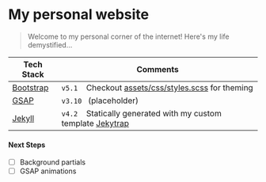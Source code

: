 # My personal website

> Welcome to my personal corner of the internet!
> Here's my life demystified...

| Tech Stack                             | Comments |
| -------------------------------------- | -------- |
| [Bootstrap](https://getbootstrap.com/) | `v5.1` &nbsp;&nbsp; Checkout [assets/css/styles.scss](assets/css/styles.scss) for theming |
| [GSAP](https://greensock.com/)         | `v3.10` &nbsp; (placeholder) |
| [Jekyll](https://jekyllrb.com/)        | `v4.2` &nbsp;&nbsp; Statically generated with my custom template [Jekytrap](https://github.com/jingtianfeng/jekytrap) |

#### Next Steps

- [ ] Background partials
- [ ] GSAP animations
